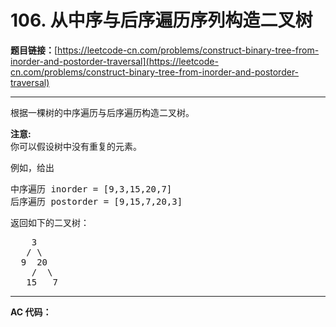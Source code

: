 # 106. 从中序与后序遍历序列构造二叉树

**题目链接：**[https://leetcode-cn.com/problems/construct-binary-tree-from-inorder-and-postorder-traversal](https://leetcode-cn.com/problems/construct-binary-tree-from-inorder-and-postorder-traversal)

---

<div class="content__1Y2H">
 <div class="notranslate">
  <p>根据一棵树的中序遍历与后序遍历构造二叉树。</p> 
  <p><strong>注意:</strong><br> 你可以假设树中没有重复的元素。</p> 
  <p>例如，给出</p> 
  <pre class="language-text">中序遍历 inorder =&nbsp;[9,3,15,20,7]
后序遍历 postorder = [9,15,7,20,3]</pre> 
  <p>返回如下的二叉树：</p> 
  <pre class="language-text">    3
   / \
  9  20
    /  \
   15   7
</pre> 
 </div>
</div>

---

**AC 代码：**

```java

```